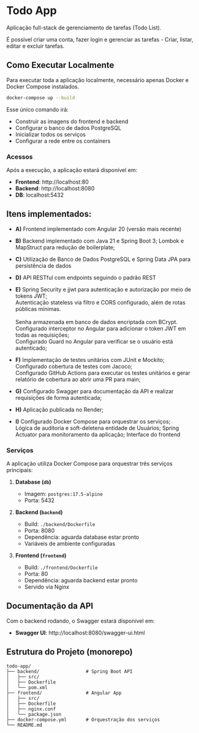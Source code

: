 # Todo App

Aplicação full-stack de gerenciamento de tarefas (Todo List).

É possível criar uma conta, fazer login e gerenciar as tarefas - Criar, listar, editar e excluir tarefas.

## Como Executar Localmente

Para executar toda a aplicação localmente, necessário apenas Docker e Docker Compose instalados. 

```bash
docker-compose up --build
```

Esse único comando irá:
- Construir as imagens do frontend e backend
- Configurar o banco de dados PostgreSQL
- Inicializar todos os serviços
- Configurar a rede entre os containers

### Acessos

Após a execução, a aplicação estará disponível em:

- **Frontend**: http://localhost:80
- **Backend**: http://localhost:8080
- **DB**: localhost:5432

## Itens implementados:
- **A\)** Frontend implementado com Angular 20 (versão mais recente)

- **B\)** Backend implementado com Java 21 e Spring Boot 3;
Lombok e MapStruct para redução de boilerplate; <br>

- **C\)** Utilização de Banco de Dados PostgreSQL e Spring Data JPA para persistência de dados
- **D\)** API RESTful com endpoints seguindo o padrão REST
- **E\)** Spring Security e jjwt para autenticação e autorização por meio de tokens JWT; <br>
Autenticação stateless via filtro e CORS configurado, além de rotas públicas mínimas. <br>  
Senha armazenada em banco de dados encriptada com BCrypt. <br>
Configurado interceptor no Angular para adicionar o token JWT em todas as requisições; <br>
Configurado Guard no Angular para verificar se o usuário está autenticado;

- **F\)** Implementação de testes unitários com JUnit e Mockito; <br>
Configurado cobertura de testes com Jacoco; <br>
Configurado GitHub Actions para executar os testes unitários e gerar relatório de cobertura ao abrir uma PR para main; <br>

- **G\)** Configurado Swagger para documentação da API e realizar requisições de forma autenticada; <br>

- **H\)** Aplicação publicada no Render; <br>

- **I\)** Configurado Docker Compose para orquestrar os serviços; <br>
Lógica de auditoria e soft-deletena entidade de Usuários;
Spring Actuator para monitoramento da aplicação;
Interface do frontend 


### Serviços

A aplicação utiliza Docker Compose para orquestrar três serviços principais:

1. **Database (`db`)**
   - Imagem: `postgres:17.5-alpine`
   - Porta: 5432

2. **Backend (`backend`)**
   - Build: `./backend/Dockerfile`
   - Porta: 8080
   - Dependência: aguarda database estar pronto
   - Variáveis de ambiente configuradas

3. **Frontend (`frontend`)**
   - Build: `./frontend/Dockerfile`
   - Porta: 80
   - Dependência: aguarda backend estar pronto
   - Servido via Nginx

## Documentação da API

Com o backend rodando, o Swagger estará disponível em:
- **Swagger UI**: http://localhost:8080/swagger-ui.html

## Estrutura do Projeto (monorepo)

```
todo-app/
├── backend/                 # Spring Boot API
│   ├── src/
│   ├── Dockerfile
│   └── pom.xml
├── frontend/                # Angular App
│   ├── src/
│   ├── Dockerfile
│   ├── nginx.conf
│   └── package.json
├── docker-compose.yml       # Orquestração dos serviços
└── README.md               
```

